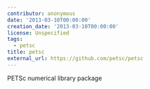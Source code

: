 ```yaml
---
contributor: anonymous
date: '2013-03-10T00:00:00'
creation_date: '2013-03-10T00:00:00'
license: Unspecified
tags:
  - petsc
title: petsc
external_url: https://github.com/petsc/petsc
---
```


PETSc numerical library package
